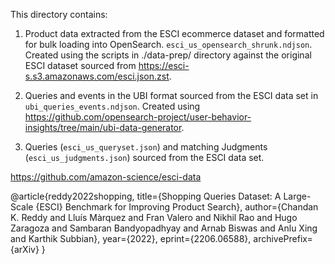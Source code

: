This directory contains:

1) Product data extracted from the ESCI ecommerce dataset and formatted for bulk loading into OpenSearch.  `esci_us_opensearch_shrunk.ndjson`.   Created using the scripts in ./data-prep/ directory against the original ESCI dataset sourced from https://esci-s.s3.amazonaws.com/esci.json.zst.

2) Queries and events in the UBI format sourced from the ESCI data set in `ubi_queries_events.ndjson`. Created using https://github.com/opensearch-project/user-behavior-insights/tree/main/ubi-data-generator.

3) Queries (`esci_us_queryset.json`) and matching Judgments (`esci_us_judgments.json`) sourced from the ESCI data set.

https://github.com/amazon-science/esci-data

@article{reddy2022shopping,
title={Shopping Queries Dataset: A Large-Scale {ESCI} Benchmark for Improving Product Search},
author={Chandan K. Reddy and Lluís Màrquez and Fran Valero and Nikhil Rao and Hugo Zaragoza and Sambaran Bandyopadhyay and Arnab Biswas and Anlu Xing and Karthik Subbian},
year={2022},
eprint={2206.06588},
archivePrefix={arXiv}
}
